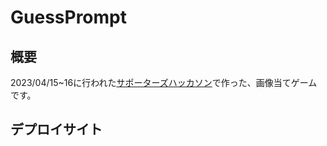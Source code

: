 # GuessPrompt
## 概要
2023/04/15~16に行われた[サポーターズハッカソン](https://talent.supporterz.jp/events/a7d5d359-4cef-478c-b1db-98f38503988d/)で作った、画像当てゲームです。
## デプロイサイト

